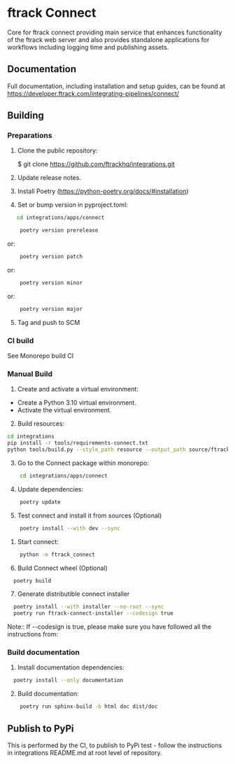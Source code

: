 # ftrack Connect

Core for ftrack connect providing main service that enhances
functionality of the ftrack web server and also provides standalone
applications for workflows including logging time and publishing assets.

## Documentation

Full documentation, including installation and setup guides, can be
found at <https://developer.ftrack.com/integrating-pipelines/connect/>

## Building

### Preparations

1. Clone the public repository:

    $ git clone https://github.com/ftrackhq/integrations.git

2. Update release notes.

3. Install Poetry (https://python-poetry.org/docs/#installation)

4. Set or bump version in pyproject.toml:

```bash
   cd integrations/apps/connect
```


```bash
    poetry version prerelease
```
or:
```bash
    poetry version patch
```
or:
```bash
    poetry version minor
```
or:
```bash
    poetry version major
```

5. Tag and push to SCM


### CI build

See Monorepo build CI

### Manual Build
1. Create and activate a virtual environment:
- Create a Python 3.10 virtual environment.
- Activate the virtual environment. 

2. Build resources:
```bash
cd integrations
pip install -r tools/requirements-connect.txt
python tools/build.py --style_path resource --output_path source/ftrack_connect/ui/resource.py --pyside_version 6 build_qt_resources apps/connect
```
3. Go to the Connect package within monorepo:

```bash
    cd integrations/apps/connect
```

4. Update dependencies:

```bash
    poetry update
```
5. Test connect and install it from sources (Optional)

```bash
    poetry install --with dev --sync
```
   1. Start connect:

   ```bash
       python -m ftrack_connect
   ```
6. Build Connect wheel (Optional)

```bash
  poetry build
```

7. Generate distributible connect installer

```bash
  poetry install --with installer --no-root --sync
  poetry run ftrack-connect-installer --codesign true
```
Note:: If --codesign is true, please make sure you have followed all the instructions from:

### Build documentation

1. Install documentation dependencies:

```bash
  poetry install --only documentation
```

2. Build documentation:

```bash
    poetry run sphinx-build -b html doc dist/doc
```

## Publish to PyPi

This is performed by the CI, to publish to PyPi test - follow the instructions in integrations README.md at root level of 
repository.

